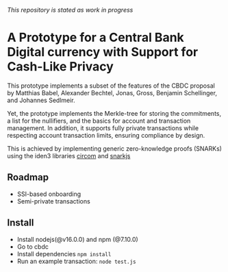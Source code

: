 *This repository is stated as work in progress*
# A Prototype for a Central Bank Digital currency with Support for Cash-Like Privacy
This prototype implements a subset of the features of the CBDC proposal by Matthias Babel, Alexander Bechtel, Jonas, 
Gross, Benjamin Schellinger, and Johannes Sedlmeir.

Yet, the prototype implements the Merkle-tree for storing the commitments, a list for the nullifiers, and the basics for 
account and transaction management. In addition, it supports fully private transactions while respecting 
account transaction limits, ensuring compliance by design.

This is achieved by implementing generic zero-knowledge proofs (SNARKs) using the iden3 libraries [circom](https://github.com/iden3/circom) and [snarkjs](https://github.com/iden3/snarkjs)

## Roadmap
- SSI-based onboarding
- Semi-private transactions

## Install
- Install nodejs(@v16.0.0) and npm (@7.10.0)
- Go to cbdc 
- Install dependencies `npm install`
- Run an example transaction: ``node test.js``

